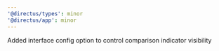 ```yaml
---
'@directus/types': minor
'@directus/app': minor
---
```


Added interface config option to control comparison indicator visibility
